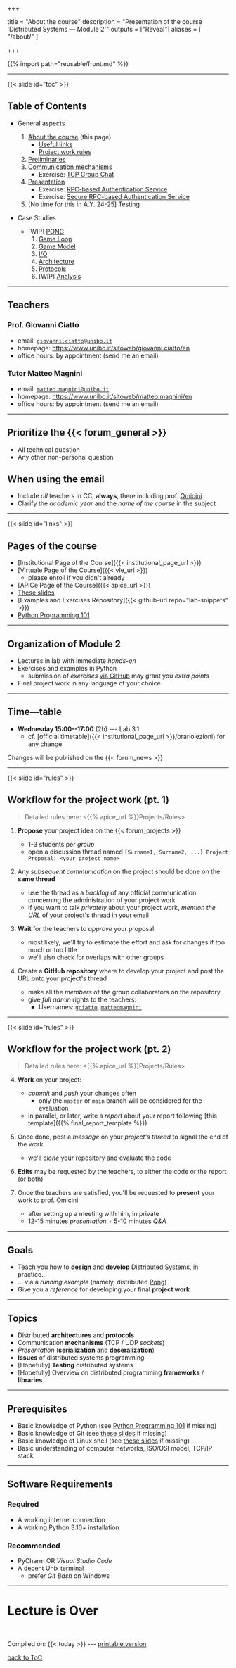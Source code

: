 
+++

title = "About the course"
description = "Presentation of the course 'Distributed Systems — Module 2'"
outputs = ["Reveal"]
aliases = [
    "/about/"
]

+++

{{% import path="reusable/front.md" %}}

---

{{< slide id="toc" >}}

## Table of Contents

* General aspects
    1. [About the course](./) (this page)
        - [Useful links](./#/links)
        - [Project work rules](./#/rules)
    1. [Preliminaries](./preliminaries/)
    1. [Communication mechanisms](./communication/)
        - Exercise: [TCP Group Chat](./communication/#/exercise-tcp-group-chat)
    1. [Presentation](./presentation/)
        - Exercise: [RPC-based Authentication Service](./presentation/#/exercise-rpc-auth-service)
        - Exercise: [Secure RPC-based Authentication Service](./presentation/#/exercise-rpc-auth-service-secure)
    1. \[No time for this in A.Y. 24-25\] Testing <!-- [Testing](./testing/) -->

    <!-- [Miscellanea](./misc/) -->

* Case Studies
    - \[WIP\] [PONG](./pong/)
        1. [Game Loop](./pong/#/game-loop)
        1. [Game Model](./pong/#/model)
        1. [I/O](./pong/#/io)
        1. [Architecture](./pong/#/architecture)
        1. [Protocols](./pong/#/protocols)
        1. \[WIP\] [Analysis](./pong/#/analysis)

---

## Teachers

### Prof. Giovanni Ciatto
* email: [`giovanni.ciatto@unibo.it`](mailto:giovanni.ciatto@unibo.it)
* homepage: <https://www.unibo.it/sitoweb/giovanni.ciatto/en>
* office hours: by appointment (send me an email)

### Tutor Matteo Magnini
* email: [`matteo.magnini@unibo.it`](mailto:matteo.magnini@unibo.it)
* homepage: <https://www.unibo.it/sitoweb/matteo.magnini/en>
* office hours: by appointment (send me an email)

---

## Prioritize the {{< forum_general >}}

* All technical question
* Any other non-personal question

<p>

## When using the email
* Include *all* teachers in CC, **always**, there including prof. [Omicini](mailto:andrea.omicini@unibo.it)
* Clarify the _academic year_ and the _name of the course_ in the subject

---

{{< slide id="links" >}}

## Pages of the course

- [Institutional Page of the Course]({{< institutional_page_url >}})
- [Virtuale Page of the Course]({{< vle_url >}})
    + please enroll if you didn't already
- [APICe Page of the Course]({{< apice_url >}})
- [These slides](./)
- [Examples and Exercises Repository]({{< github-url repo="lab-snippets" >}})
- [Python Programming 101](https://matteomagnini.github.io/distributed-systems-python-101/#/)

---

## Organization of Module 2

- Lectures in lab with immediate _hands-on_
- Exercises and examples in Python
    * submission of _exercises_ [via GitHub](https://github.com/) may grant you _extra points_
- Final project work in any language of your choice

---

## Time—table

* **Wednesday 15:00--17:00** (2h) --- Lab 3.1
    - cf. [official timetable]({{< institutional_page_url >}}/orariolezioni) for any change

Changes will be published on the {{< forum_news >}}

---

{{< slide id="rules" >}}

## Workflow for the project work (pt. 1)

> Detailed rules here: <{{% apice_url %}}Projects/Rules>

1. **Propose** your project idea on the {{< forum_projects >}}
    + 1-3 students per _group_
    + open a discussion thread named `[Surname1, Surname2, ...] Project Proposal: <your project name>`

2. Any _subsequent communication_ on the project should be done on the __same thread__
    + use the thread as a _backlog_ of any official communication concerning the administration of your project work
    + if you want to talk _privately_ about your project work, _mention the URL_ of your project's thread in your email

2. __Wait__ for the teachers to _approve_ your proposal
    + most likely, we'll try to estimate the effort and ask for changes if too much or too little
    + we'll also check for overlaps with other groups

3. Create a __GitHub repository__ where to develop your project and post the URL onto your project's thread
    + make all the _members_ of the group collaborators on the repository
    + give _full admin_ rights to the teachers:
        - Usernames: [`gciatto`](https://github.com/gciatto), [`matteomagnini`](https://github.com/MatteoMagnini)

---

{{< slide id="rules" >}}

## Workflow for the project work (pt. 2)

> Detailed rules here: <{{% apice_url %}}Projects/Rules>

4. __Work__ on your project:
    + _commit_ and _push_ your changes often
        - only the `master` or `main` branch will be considered for the evaluation
    + in parallel, or later, write a _report_ about your report following [this template]({{% final_report_template %}})

5. Once done, post a _message_ on your _project's thread_ to signal the end of the work
    + we'll _clone_ your repository and evaluate the code

6. __Edits__ may be requested by the teachers, to either the code or the report (or both)

7. Once the teachers are satisfied, you'll be requested to __present__ your work to prof. Omicini
    + after setting up a meeting with him, in private
    + 12-15 minutes _presentation_ + 5-10 minutes _Q&A_

---

## Goals

- Teach you how to __design__ and __develop__ Distributed Systems, in practice...
- ... via a _running example_ (namely, distributed [Pong](https://en.wikipedia.org/wiki/Pong))
- Give you a _reference_ for developing your final __project work__

---

## Topics

- Distributed __architectures__ and __protocols__
- Communication __mechanisms__ (TCP / UDP _sockets_)
- _Presentation_ (__serialization__ and __deseralization__)
- __Issues__ of distributed systems programming
- \[Hopefully\] __Testing__ distributed systems
- \[Hopefully\] Overview on distributed programming __frameworks__ / __libraries__

---

## Prerequisites

- Basic knowledge of Python (see [Python Programming 101](https://matteomagnini.github.io/distributed-systems-python-101/#/) if missing)
- Basic knowledge of Git (see [these slides](https://unibo-dtm-se.github.io/course-slides/dvcs-basics/#/) if missing)
- Basic knowledge of Linux shell (see [these slides](https://unibo-dtm-se.github.io/course-slides/preliminaries/#/) if missing)
- Basic understanding of computer networks, ISO/OSI model, TCP/IP stack

---

## Software Requirements

### Required

* A working internet connection
* A working Python 3.10+ installation

### Recommended

* PyCharm OR _Visual Studio Code_
* A decent Unix terminal
    * prefer _Git Bash_ on Windows

---

# Lecture is Over

<br>

Compiled on: {{< today >}} --- [<i class="fa fa-print" aria-hidden="true"></i> printable version](?print-pdf&pdfSeparateFragments=false)

[<i class="fa fa-undo" aria-hidden="true"></i> back to ToC](./#/toc)
